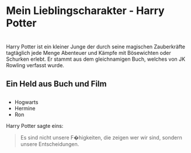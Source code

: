 # Mein Lieblingscharakter - Harry Potter <h1>

<td>Harry Potter ist ein kleiner Junge der durch seine magischen Zauberkräfte tagtäglich jede Menge Abenteuer und Kämpfe mit Bösewichten oder Schurken erlebt. Er stammt aus dem gleichnamigen Buch, welches von JK Rowling verfasst wurde.</td>

## Ein Held aus Buch und Film <h2>
* Hogwarts
* Hermine
* Ron

Harry Potter sagte eins:
> Es sind nicht unsere F�higkeiten, die zeigen wer wir sind, sondern unsere Entscheidungen.

